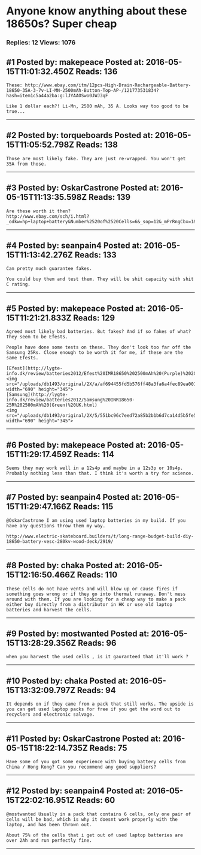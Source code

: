 # Anyone know anything about these 18650s? Super cheap

### Replies: 12 Views: 1076

## \#1 Posted by: makepeace Posted at: 2016-05-15T11:01:32.450Z Reads: 136

```
These: http://www.ebay.com/itm/12pcs-High-Drain-Rechargeable-Battery-18650-35A-3-7v-LI-MN-2500mAh-Button-Top-AP-/121773531834?hash=item1c5a44a2ba:g:lJYAAOSwo0JWJ3qF

Like 1 dollar each?! Li-Mn, 2500 mAh, 35 A. Looks way too good to be true...
```

---
## \#2 Posted by: torqueboards Posted at: 2016-05-15T11:05:52.798Z Reads: 138

```
Those are most likely fake. They are just re-wrapped. You won't get 35A from those.
```

---
## \#3 Posted by: OskarCastrone Posted at: 2016-05-15T11:13:35.598Z Reads: 139

```
Are these worth it then?
http://www.ebay.com/sch/i.html?_odkw=hp+laptop+battery&Number%2520of%2520Cells=6&_sop=12&_mPrRngCbx=1&LH_BIN=1&_dcat=14295&Capacity=5200mAh&LH_FS=1&_osacat=0&_from=R40&_trksid=p2045573.m570.l1313.TR0.TRC0.H0.Xhp+laptop+battery+used.TRS0&_nkw=hp+laptop+battery+used&_sacat=0
```

---
## \#4 Posted by: seanpain4 Posted at: 2016-05-15T11:13:42.276Z Reads: 133

```
Can pretty much guarantee fakes. 

You could buy them and test them. They will be shit capacity with shit C rating.
```

---
## \#5 Posted by: makepeace Posted at: 2016-05-15T11:21:21.833Z Reads: 129

```
Agreed most likely bad batteries. But fakes? And if so fakes of what? They seem to be Efests.

People have done some tests on these. They don't look too far off the Samsung 25Rs. Close enough to be worth it for me, if these are the same Efests.

[Efest](http://lygte-info.dk/review/batteries2012/Efest%20IMR18650%202500mAh%20(Purple)%202014%20UK.html)
<img src="/uploads/db1493/original/2X/a/af694455fd5b576ff48a3fa6a4fec89ea0019ac3.png" width="690" height="345">
[Samsung](http://lygte-info.dk/review/batteries2012/Samsung%20INR18650-25R%202500mAh%20(Green)%20UK.html)
<img src="/uploads/db1493/original/2X/5/551bc96c7eed72a85b2b1b6d7ca14d5b5fe5cfe7.png" width="690" height="345">
```

---
## \#6 Posted by: makepeace Posted at: 2016-05-15T11:29:17.459Z Reads: 114

```
Seems they may work well in a 12s4p and maybe in a 12s3p or 10s4p. Probably nothing less than that. I think it's worth a try for science.
```

---
## \#7 Posted by: seanpain4 Posted at: 2016-05-15T11:29:47.166Z Reads: 115

```
@OskarCastrone I am using used laptop batteries in my build. If you have any questions throw them my way. 

http://www.electric-skateboard.builders/t/long-range-budget-build-diy-18650-battery-vesc-280kv-wood-deck/2919/
```

---
## \#8 Posted by: chaka Posted at: 2016-05-15T12:16:50.466Z Reads: 110

```
These cells do not have vents and will blow up or cause fires if something goes wrong or if they go into thermal runaway. Don't mess around with them. If you are looking for a cheap way to make a pack either buy directly from a distributor in HK or use old laptop batteries and harvest the cells.
```

---
## \#9 Posted by: mostwanted Posted at: 2016-05-15T13:28:29.356Z Reads: 96

```
when you harvest the used cells , is it gauranteed that it'll work ?
```

---
## \#10 Posted by: chaka Posted at: 2016-05-15T13:32:09.797Z Reads: 94

```
It depends on if they came from a pack that still works. The upside is you can get used laptop packs for free if you get the word out to recyclers and electronic salvage.
```

---
## \#11 Posted by: OskarCastrone Posted at: 2016-05-15T18:22:14.735Z Reads: 75

```
Have some of you got some experience with buying battery cells from China / Hong Kong? Can you recommend any good suppliers?
```

---
## \#12 Posted by: seanpain4 Posted at: 2016-05-15T22:02:16.951Z Reads: 60

```
@mostwanted Usually in a pack that contains 6 cells, only one pair of cells will be bad, which is why it doesnt work properly with the laptop, and has been thrown out.  

About 75% of the cells that i get out of used laptop batteries are over 2Ah and run perfectly fine.
```

---
